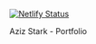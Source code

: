 [![Netlify Status](https://api.netlify.com/api/v1/badges/85925c8f-d95d-4bc4-a78d-a8c75b42a765/deploy-status)](https://app.netlify.com/sites/azizstark/deploys)

Aziz Stark - Portfolio 
